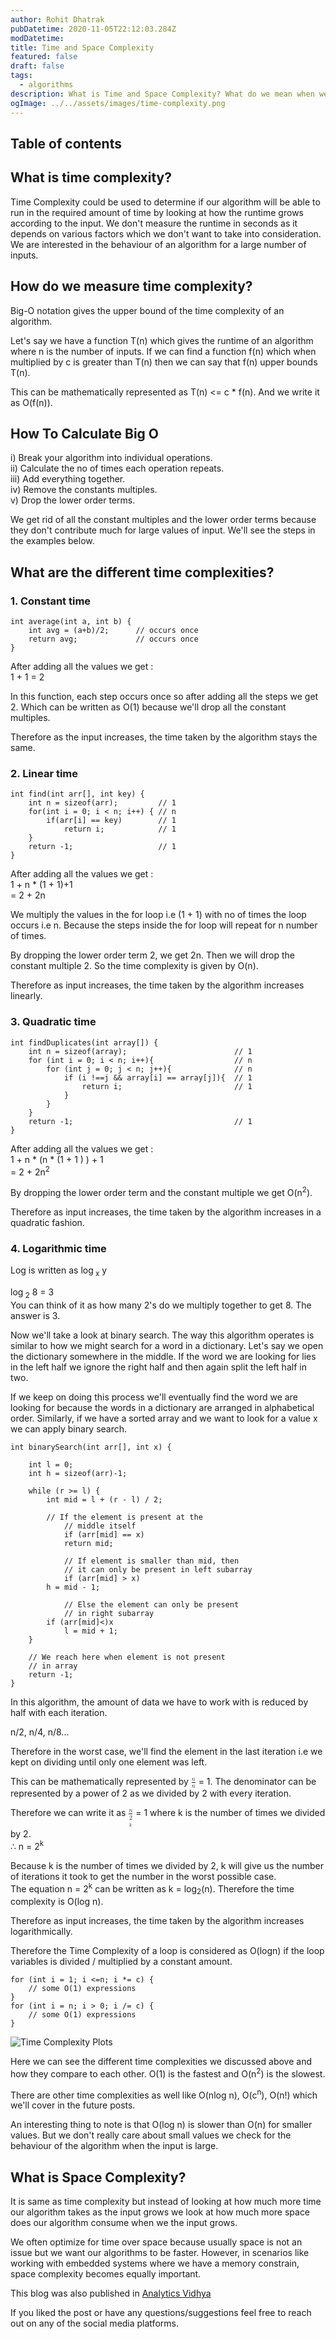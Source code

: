 ```yaml
---
author: Rohit Dhatrak
pubDatetime: 2020-11-05T22:12:03.284Z 
modDatetime: 
title: Time and Space Complexity
featured: false
draft: false
tags:
  - algorithms
description: What is Time and Space Complexity? What do we mean when we say an algorithm takes log(n) time? 
ogImage: ../../assets/images/time-complexity.png
---
```


## Table of contents

## What is time complexity?

Time Complexity could be used to determine if our algorithm will be able to run in the required amount of time by looking at how the runtime grows according to the input. We don't measure the runtime in seconds as it depends on various factors which we don't want to take into consideration. We are interested in the behaviour of an algorithm for a large number of inputs.

## How do we measure time complexity?

Big-O notation gives the upper bound of the time complexity of an algorithm.

Let's say we have a function T(n) which gives the runtime of an algorithm where n is the number of inputs. If we can find a function f(n) which when multiplied by c is greater than T(n) then we can say that f(n) upper bounds T(n).

This can be mathematically represented as T(n) <= c \* f(n). And we write it as O(f(n)).

## How To Calculate Big O

i\) Break your algorithm into individual operations.\
ii\) Calculate the no of times each operation repeats.\
iii\) Add everything together.\
iv\) Remove the constants multiples.\
v\) Drop the lower order terms.

We get rid of all the constant multiples and the lower order terms because they don't contribute much for large values of input. We'll see the steps in the examples below.

## What are the different time complexities?

### 1. Constant time

```
int average(int a, int b) {
    int avg = (a+b)/2;      // occurs once
    return avg;             // occurs once
}
```

After adding all the values we get :\
1 + 1 = 2

In this function, each step occurs once so after adding all the steps we get 2. Which can be written as O(1) because we'll drop all the constant multiples.

Therefore as the input increases, the time taken by the algorithm stays the same.

### 2. Linear time

```
int find(int arr[], int key) {
    int n = sizeof(arr);         // 1
    for(int i = 0; i < n; i++) { // n
        if(arr[i] == key)        // 1
            return i;            // 1
    }
    return -1;                   // 1
}
```

After adding all the values we get :\
1 + n \* (1 + 1)+1\
= 2 + 2n

We multiply the values in the for loop i.e (1 + 1) with no of times the loop occurs i.e n. Because the steps inside the for loop will repeat for n number of times.

By dropping the lower order term 2, we get 2n. Then we will drop the constant multiple 2. So the time complexity is given by O(n).

Therefore as input increases, the time taken by the algorithm increases linearly.

### 3. Quadratic time

```
int findDuplicates(int array[]) {
    int n = sizeof(array);                        // 1
    for (int i = 0; i < n; i++){                  // n
        for (int j = 0; j < n; j++){              // n
            if (i !==j && array[i] == array[j]){  // 1
                return i;                         // 1
            }
        }
    }
    return -1;                                    // 1
}
```

After adding all the values we get :\
1 + n \* (n \* (1 + 1 ) ) + 1\
= 2 + 2n<sup>2</sup>

By dropping the lower order term and the constant multiple we get O(n<sup>2</sup>).

Therefore as input increases, the time taken by the algorithm increases in a quadratic fashion.

### 4. Logarithmic time

Log is written as log<sub> x</sub> y

log<sub> 2</sub> 8 = 3\
You can think of it as how many 2's do we multiply together to get 8. The answer is 3.

Now we'll take a look at binary search. The way this algorithm operates is similar to how we might search for a word in a dictionary. Let's say we open the dictionary somewhere in the middle. If the word we are looking for lies in the left half we ignore the right half and then again split the left half in two.

If we keep on doing this process we'll eventually find the word we are looking for because the words in a dictionary are arranged in alphabetical order. Similarly, if we have a sorted array and we want to look for a value x we can apply binary search.

```
int binarySearch(int arr[], int x) {

    int l = 0;
    int h = sizeof(arr)-1;

    while (r >= l) {
        int mid = l + (r - l) / 2;

        // If the element is present at the
            // middle itself
            if (arr[mid] == x)
            return mid;

            // If element is smaller than mid, then
            // it can only be present in left subarray
            if (arr[mid] > x)
        h = mid - 1;

            // Else the element can only be present
            // in right subarray
    	if (arr[mid]<)x
    		l = mid + 1;
    }

    // We reach here when element is not present
    // in array
    return -1;
}
```

In this algorithm, the amount of data we have to work with is reduced by half with each iteration.

n/2, n/4, n/8...

Therefore in the worst case, we'll find the element in the last iteration i.e we kept on dividing until only one element was left.

This can be mathematically represented by <math><mfrac><mi>n</mi><mi>n</mi></mfrac></math> = 1. The denominator can be represented by a power of 2 as we divided by 2 with every iteration.

Therefore we can write it as <math><mfrac><mi>n</mi><mi>2<sup>k</sup></mi></mfrac></math> = 1 where k is the number of times we divided by 2.\
∴ n = 2<sup>k</sup>

Because k is the number of times we divided by 2, k will give us the number of iterations it took to get the number in the worst possible case.\
The equation n = 2<sup>k</sup> can be written as k = log<sub>2</sub>(n). Therefore the time complexity is O(log n).

Therefore as input increases, the time taken by the algorithm increases logarithmically.

Therefore the Time Complexity of a loop is considered as O(logn) if the loop variables is divided / multiplied by a constant amount.

```
for (int i = 1; i <=n; i *= c) {
    // some O(1) expressions
}
for (int i = n; i > 0; i /= c) {
    // some O(1) expressions
}
```

![Time Complexity Plots](@assets/images/time-complexity.png)

Here we can see the different time complexities we discussed above and how they compare to each other. O(1) is the fastest and O(n<sup>2</sup>) is the slowest.

There are other time complexities as well like O(nlog n), O(c<sup>n</sup>), O(n!) which we'll cover in the future posts.

An interesting thing to note is that O(log n) is slower than O(n) for smaller values. But we don't really care about small values we check for the behaviour of the algorithm when the input is large.

## What is Space Complexity?

It is same as time complexity but instead of looking at how much more time our algorithm takes as the input grows we look at how much more space does our algorithm consume when we the input grows.

We often optimize for time over space because usually space is not an issue but we want our algorithms to be faster. However, in scenarios like working with embedded systems where we have a memory constrain, space complexity becomes equally important.

This blog was also published in [Analytics Vidhya](https://medium.com/analytics-vidhya/time-and-space-complexity-3b8016c0f3ae)

If you liked the post or have any questions/suggestions feel free to reach out on any of the social media platforms.
